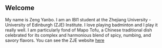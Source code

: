 ## Welcome 
My name is Zeng Yanbo. 
I am an IBI1 student at the Zhejiang University - University of Edinburgh (ZJE) Institute.
I love playing badminton and I play it really well. 
I am particularly fond of Mapo Tofu, a Chinese traditional dish celebrated for its complex and harmonious blend of spicy, numbing, and savory flavors.
You can see the ZJE website [here](https://zje.zju.edu.cn/zje/main.htm) 
